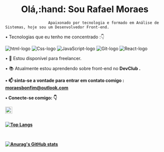 <h1 align="center"> Olá,:hand: Sou Rafael Moraes </h1>



                       Apaixonado por tecnologia e formado em Análise de Sistemas, hoje sou um Desenvolvedor Front-end.
                         
 • Tecnologias que eu tenho me concentrado ::point_down:
 
 <img src="https://img.shields.io/badge/HTML5-E34F26?style=for-the-badge&logo=html5&logoColor=white" alt="html-logo"/>
 
 <img src="https://img.shields.io/badge/CSS-239120?&style=for-the-badge&logo=css3&logoColor=white" alt="Css-logo"/>
 
 <img src="https://img.shields.io/badge/JavaScript-F7DF1E?style=for-the-badge&logo=javascript&logoColor=black" alt="JavaScript-logo"/>
 
 <img src="https://img.shields.io/badge/GIT-E44C30?style=for-the-badge&logo=git&logoColor=white" alt="Git-logo"/>
 
 <img src="https://img.shields.io/badge/React-20232A?style=for-the-badge&logo=react&logoColor=61DAFB" alt="React-logo"/>
 
 • 🤝 Estou disponível para freelancer.
 
 • :books: Atualmente estou aprendendo sobre front-end no <strong> DevClub <strong/> .
 
 • 📫 sinta-se a vontade para entrar em contato comigo : moraesbonfim@outlook.com
  
 • Conecte-se comigo: 👇
  
 <p>
 <a href="https://www.linkedin.com/in/rafael-moraes-7035aa1b1/">
 <img align="left" alt="LinkedIn" width="22px" src="https://cdn-icons-png.flaticon.com/512/1384/1384171.png"/>
 </a>
 </p>
 <br/>
 <br/>
  
[![Top Langs](https://github-readme-stats.vercel.app/api/top-langs/?username=moraesbonfim&langs_count=8)](https://github.com/moraesbonfim/github-readme-stats)

 
 <br/>

  
 [![Anurag's GitHub stats](https://github-readme-stats.vercel.app/api?username=moraesbonfim)](https://github.com/anuraghazra/github-readme-stats)


  
   
 
 
 




